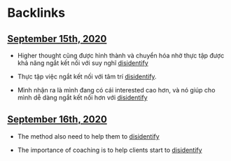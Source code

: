 
# Backlinks
## [September 15th, 2020](<September 15th, 2020.md>)
- Higher thought cũng được hình thành và chuyển hóa nhờ thực tập được khả năng ngắt kết nối với suy nghĩ [disidentify](<disidentify.md>)

- Thực tập việc ngắt kết nối với tâm trí [disidentify](<disidentify.md>).

- Mình nhận ra là mình đang có cái interested cao hơn, và nó giúp cho mình dễ dàng ngắt kết nối hơn với [disidentify](<disidentify.md>)

## [September 16th, 2020](<September 16th, 2020.md>)
- The method also need to help them to [disidentify](<disidentify.md>)

- The importance of coaching is to help clients start to [disidentify](<disidentify.md>)

